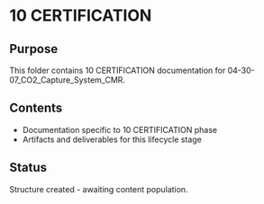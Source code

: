 # 10 CERTIFICATION

## Purpose
This folder contains 10 CERTIFICATION documentation for 04-30-07_CO2_Capture_System_CMR.

## Contents
- Documentation specific to 10 CERTIFICATION phase
- Artifacts and deliverables for this lifecycle stage

## Status
Structure created - awaiting content population.
